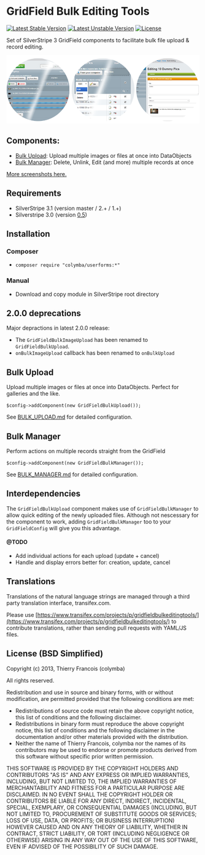 GridField Bulk Editing Tools
============================

[![Latest Stable Version](https://poser.pugx.org/colymba/gridfield-bulk-editing-tools/v/stable.svg)](https://github.com/colymba/GridFieldBulkEditingTools/releases)
[![Latest Unstable Version](https://poser.pugx.org/colymba/gridfield-bulk-editing-tools/v/unstable.svg)](https://github.com/colymba/GridFieldBulkEditingTools/tree/master)
[![License](https://poser.pugx.org/colymba/gridfield-bulk-editing-tools/license.svg)](#license-bsd-simplified)

Set of SilverStripe 3 GridField components to facilitate bulk file upload & record editing.

![preview](screenshots/preview.png)

## Components:
* [Bulk Upload](#bulk-upload): Upload multiple images or files at once into DataObjects
* [Bulk Manager](#bulk-manager): Delete, Unlink, Edit (and more) multiple records at once

[More screenshots here.](screenshots)

## Requirements
* SilverStripe 3.1 (version master / 2.+ / 1.+)
* Silverstripe 3.0 (version [0.5](https://github.com/colymba/GridFieldBulkEditingTools/tree/0.5))

## Installation
### Composer
* `composer require "colymba/userforms:*"`
### Manual
* Download and copy module in SilverStripe root directory

## 2.0.0 deprecations
Major depractions in latest 2.0.0 release:
* The `GridFieldBulkImageUpload` has been renamed to `GridFieldBulkUpload`.
* `onBulkImageUpload` callback has been renamed to `onBulkUpload`

## Bulk Upload
Upload multiple images or files at once into DataObjects. Perfect for galleries and the like.

    $config->addComponent(new GridFieldBulkUpload());

See [BULK_UPLOAD.md](bulkUpload/BULK_UPLOAD.md) for detailed configuration.

## Bulk Manager
Perform actions on multiple records straight from the GridField

    $config->addComponent(new GridFieldBulkManager());

See [BULK_MANAGER.md](bulkManager/BULK_MANAGER.md) for detailed configuration.

## Interdependencies
The `GridFieldBulkUpload` component makes use of `GridFieldBulkManager` to allow quick editing of the newly uploaded files. Although not nescessary for the component to work, adding `GridFieldBulkManager` too to your `GridFieldConfig` will give you this advantage.

#### @TODO
* Add individual actions for each upload (update + cancel)
* Handle and display errors better for: creation, update, cancel

## Translations

Translations of the natural language strings are managed through a third party translation interface, transifex.com.

Please use [https://www.transifex.com/projects/p/gridfieldbulkeditingtools/](https://www.transifex.com/projects/p/gridfieldbulkeditingtools/) to contribute translations, rather than sending pull requests with YAML/JS files.

## License (BSD Simplified)

Copyright (c) 2013, Thierry Francois (colymba)

All rights reserved.

Redistribution and use in source and binary forms, with or without modification, are permitted provided that the following conditions are met:

 * Redistributions of source code must retain the above copyright notice, this list of conditions and the following disclaimer.
 * Redistributions in binary form must reproduce the above copyright notice, this list of conditions and the following disclaimer in the documentation and/or other materials provided with the distribution.
 * Neither the name of Thierry Francois, colymba nor the names of its contributors may be used to endorse or promote products derived from this software without specific prior written permission.
 
THIS SOFTWARE IS PROVIDED BY THE COPYRIGHT HOLDERS AND CONTRIBUTORS "AS IS" AND ANY EXPRESS OR IMPLIED WARRANTIES, INCLUDING, BUT NOT LIMITED TO, THE IMPLIED WARRANTIES OF MERCHANTABILITY AND FITNESS FOR A PARTICULAR PURPOSE ARE DISCLAIMED. IN NO EVENT SHALL THE COPYRIGHT HOLDER OR CONTRIBUTORS BE LIABLE FOR ANY DIRECT, INDIRECT, INCIDENTAL, SPECIAL, EXEMPLARY, OR CONSEQUENTIAL DAMAGES (INCLUDING, BUT NOT LIMITED TO, PROCUREMENT OF SUBSTITUTE GOODS OR SERVICES; LOSS OF USE, DATA, OR PROFITS; OR BUSINESS INTERRUPTION) HOWEVER CAUSED AND ON ANY THEORY OF LIABILITY, WHETHER IN CONTRACT, STRICT LIABILITY, OR TORT (INCLUDING NEGLIGENCE OR OTHERWISE) ARISING IN ANY WAY OUT OF THE USE OF THIS SOFTWARE, EVEN IF ADVISED OF THE POSSIBILITY OF SUCH DAMAGE.
